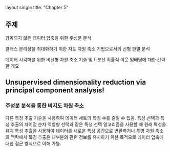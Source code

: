 layout single
title: "Chapter 5"

## 주제

감독되지 않은 데이터 압축을 위한 주성분 분석

클래스 분리성을 최대화하기 위한 지도 차원 축소 기법으로서의 선형 판별 분석

데이터 시각화를 위한 비선형 차원 축소 기술 및 t-분산 확률적 이웃 임베딩에 대한 간략한 개요

## Unsupervised dimensionality reduction via principal component analysis!
### 주성분 분석을 통한 비지도 차원 축소
다른 특징 추출 기술을 사용하여 데이터 세트의 특징 수를 줄일 수 있음. 
특성 선택과 특성 추출의 차이점
순차 역방향 선택과 같은 특성 선택 알고리즘을 사용할 때 원래 특성을 유지
특성 추출을 사용하여 데이터를 새로운 특성 공간으로 변환하거나 투영
차원 축소의 맥락에서 특징 추출은 대부분의 관련 정보를 유지하기 위한 목적으로 데이터 압축에 대한 접근 방식으로 이해 가능.

